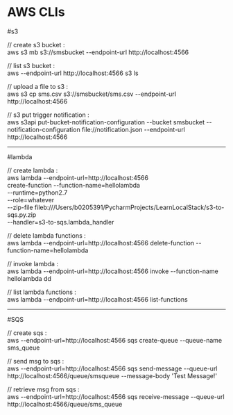 # AWS CLIs

#s3

// create s3 bucket : <br>
aws s3 mb s3://smsbucket --endpoint-url http://localhost:4566

// list s3 bucket : <br>
aws  --endpoint-url http://localhost:4566 s3 ls

// upload a file to s3 : <br>
aws s3 cp sms.csv s3://smsbucket/sms.csv --endpoint-url http://localhost:4566

// s3 put trigger notification : <br>
aws s3api put-bucket-notification-configuration --bucket smsbucket --notification-configuration file://notification.json --endpoint-url http://localhost:4566

--------------------------------------------------------------------------------------------------------------------------

#lambda

// create lambda : <br>
aws lambda --endpoint-url=http://localhost:4566 \
         create-function --function-name=hellolambda \
         --runtime=python2.7 \
         --role=whatever \
         --zip-file fileb:///Users/b0205391/PycharmProjects/LearnLocalStack/s3-to-sqs.py.zip \
         --handler=s3-to-sqs.lambda_handler

// delete lambda functions : <br>
aws lambda --endpoint-url=http://localhost:4566 delete-function --function-name=hellolambda

// invoke lambda : <br>
aws lambda --endpoint-url=http://localhost:4566 invoke --function-name hellolambda dd

// list lambda functions :<br>
aws lambda --endpoint-url=http://localhost:4566 list-functions

--------------------------------------------------------------------------------------------------------------------------

#SQS

// create sqs : <br>
aws --endpoint-url=http://localhost:4566 sqs create-queue --queue-name sms_queue

// send msg to sqs : <br>
aws --endpoint-url=http://localhost:4566 sqs send-message --queue-url http://localhost:4566/queue/smsqueue --message-body 
'Test Message!'

// retrieve msg from sqs : <br>
aws --endpoint-url=http://localhost:4566 sqs receive-message --queue-url http://localhost:4566/queue/sms_queue
